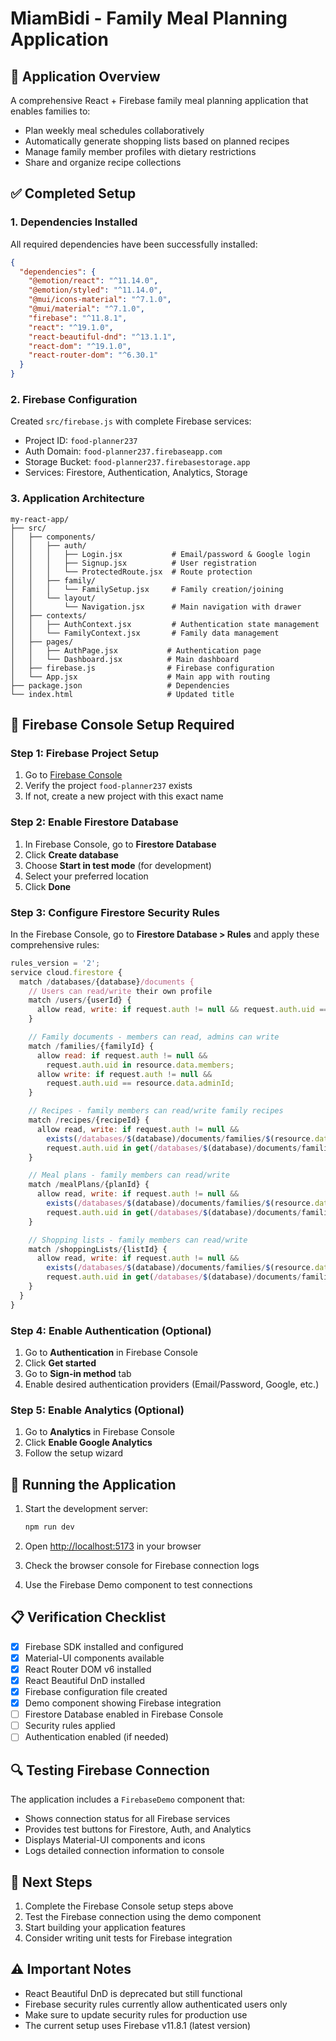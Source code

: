# MiamBidi - Family Meal Planning Application

## 🎯 Application Overview
A comprehensive React + Firebase family meal planning application that enables families to:
- Plan weekly meal schedules collaboratively
- Automatically generate shopping lists based on planned recipes
- Manage family member profiles with dietary restrictions
- Share and organize recipe collections

## ✅ Completed Setup

### 1. Dependencies Installed
All required dependencies have been successfully installed:

```json
{
  "dependencies": {
    "@emotion/react": "^11.14.0",
    "@emotion/styled": "^11.14.0",
    "@mui/icons-material": "^7.1.0",
    "@mui/material": "^7.1.0",
    "firebase": "^11.8.1",
    "react": "^19.1.0",
    "react-beautiful-dnd": "^13.1.1",
    "react-dom": "^19.1.0",
    "react-router-dom": "^6.30.1"
  }
}
```

### 2. Firebase Configuration
Created `src/firebase.js` with complete Firebase services:
- Project ID: `food-planner237`
- Auth Domain: `food-planner237.firebaseapp.com`
- Storage Bucket: `food-planner237.firebasestorage.app`
- Services: Firestore, Authentication, Analytics, Storage

### 3. Application Architecture
```
my-react-app/
├── src/
│   ├── components/
│   │   ├── auth/
│   │   │   ├── Login.jsx           # Email/password & Google login
│   │   │   ├── Signup.jsx          # User registration
│   │   │   └── ProtectedRoute.jsx  # Route protection
│   │   ├── family/
│   │   │   └── FamilySetup.jsx     # Family creation/joining
│   │   └── layout/
│   │       └── Navigation.jsx      # Main navigation with drawer
│   ├── contexts/
│   │   ├── AuthContext.jsx         # Authentication state management
│   │   └── FamilyContext.jsx       # Family data management
│   ├── pages/
│   │   ├── AuthPage.jsx           # Authentication page
│   │   └── Dashboard.jsx          # Main dashboard
│   ├── firebase.js                # Firebase configuration
│   └── App.jsx                    # Main app with routing
├── package.json                   # Dependencies
└── index.html                     # Updated title
```

## 🔧 Firebase Console Setup Required

### Step 1: Firebase Project Setup
1. Go to [Firebase Console](https://console.firebase.google.com)
2. Verify the project `food-planner237` exists
3. If not, create a new project with this exact name

### Step 2: Enable Firestore Database
1. In Firebase Console, go to **Firestore Database**
2. Click **Create database**
3. Choose **Start in test mode** (for development)
4. Select your preferred location
5. Click **Done**

### Step 3: Configure Firestore Security Rules
In the Firebase Console, go to **Firestore Database > Rules** and apply these comprehensive rules:

```javascript
rules_version = '2';
service cloud.firestore {
  match /databases/{database}/documents {
    // Users can read/write their own profile
    match /users/{userId} {
      allow read, write: if request.auth != null && request.auth.uid == userId;
    }

    // Family documents - members can read, admins can write
    match /families/{familyId} {
      allow read: if request.auth != null &&
        request.auth.uid in resource.data.members;
      allow write: if request.auth != null &&
        request.auth.uid == resource.data.adminId;
    }

    // Recipes - family members can read/write family recipes
    match /recipes/{recipeId} {
      allow read, write: if request.auth != null &&
        exists(/databases/$(database)/documents/families/$(resource.data.familyId)) &&
        request.auth.uid in get(/databases/$(database)/documents/families/$(resource.data.familyId)).data.members;
    }

    // Meal plans - family members can read/write
    match /mealPlans/{planId} {
      allow read, write: if request.auth != null &&
        exists(/databases/$(database)/documents/families/$(resource.data.familyId)) &&
        request.auth.uid in get(/databases/$(database)/documents/families/$(resource.data.familyId)).data.members;
    }

    // Shopping lists - family members can read/write
    match /shoppingLists/{listId} {
      allow read, write: if request.auth != null &&
        exists(/databases/$(database)/documents/families/$(resource.data.familyId)) &&
        request.auth.uid in get(/databases/$(database)/documents/families/$(resource.data.familyId)).data.members;
    }
  }
}
```

### Step 4: Enable Authentication (Optional)
1. Go to **Authentication** in Firebase Console
2. Click **Get started**
3. Go to **Sign-in method** tab
4. Enable desired authentication providers (Email/Password, Google, etc.)

### Step 5: Enable Analytics (Optional)
1. Go to **Analytics** in Firebase Console
2. Click **Enable Google Analytics**
3. Follow the setup wizard

## 🚀 Running the Application

1. Start the development server:
   ```bash
   npm run dev
   ```

2. Open [http://localhost:5173](http://localhost:5173) in your browser

3. Check the browser console for Firebase connection logs

4. Use the Firebase Demo component to test connections

## 📋 Verification Checklist

- [x] Firebase SDK installed and configured
- [x] Material-UI components available
- [x] React Router DOM v6 installed
- [x] React Beautiful DnD installed
- [x] Firebase configuration file created
- [x] Demo component showing Firebase integration
- [ ] Firestore Database enabled in Firebase Console
- [ ] Security rules applied
- [ ] Authentication enabled (if needed)

## 🔍 Testing Firebase Connection

The application includes a `FirebaseDemo` component that:
- Shows connection status for all Firebase services
- Provides test buttons for Firestore, Auth, and Analytics
- Displays Material-UI components and icons
- Logs detailed connection information to console

## 📝 Next Steps

1. Complete the Firebase Console setup steps above
2. Test the Firebase connection using the demo component
3. Start building your application features
4. Consider writing unit tests for Firebase integration

## ⚠️ Important Notes

- React Beautiful DnD is deprecated but still functional
- Firebase security rules currently allow authenticated users only
- Make sure to update security rules for production use
- The current setup uses Firebase v11.8.1 (latest version)
